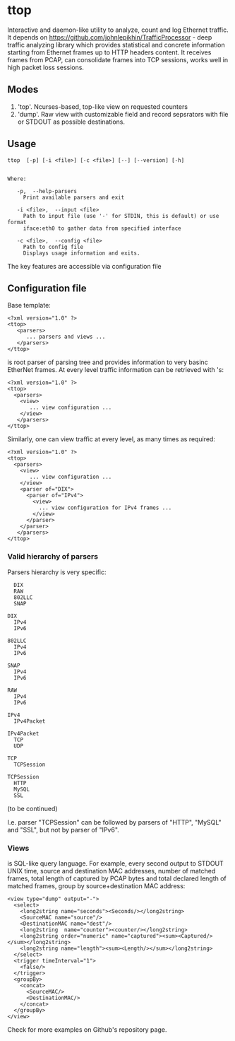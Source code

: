 # ttop

Interactive and daemon-like utility to analyze, count and log Ethernet traffic. It depends on https://github.com/johnlepikhin/TrafficProcessor - deep traffic analyzing library which provides statistical and concrete information starting from Ethernet frames up to HTTP headers content. It receives frames from PCAP, can consolidate frames into TCP sessions, works well in high packet loss sessions.

## Modes

 1. 'top'. Ncurses-based, top-like view on requested counters
 2. 'dump'. Raw view with customizable field and record sepsrators with file or STDOUT as possible destinations.
 
## Usage

```
ttop  [-p] [-i <file>] [-c <file>] [--] [--version] [-h]


Where: 

   -p,  --help-parsers
     Print available parsers and exit

   -i <file>,  --input <file>
     Path to input file (use '-' for STDIN, this is default) or use format
     iface:eth0 to gather data from specified interface

   -c <file>,  --config <file>
     Path to config file
     Displays usage information and exits.
```

The key features are accessible via configuration file

## Configuration file

Base template:

    <?xml version="1.0" ?>
    <ttop>
       <parsers>
          ... parsers and views ...
       </parsers>
    </ttop>

<parsers> is root parser of parsing tree and provides information to very basinc EtherNet frames. At every level traffic information can be retrieved with <view>'s:

    <?xml version="1.0" ?>
    <ttop>
      <parsers>
        <view>
           ... view configuration ...
        </view>
       </parsers>
    </ttop>

Similarly, one can view traffic at every level, as many times as required:

    <?xml version="1.0" ?>
    <ttop>
      <parsers>
        <view>
           ... view configuration ...
        </view>
        <parser of="DIX">
          <parser of="IPv4">
            <view>
              ... view configuration for IPv4 frames ...
            </view>
          </parser>
        </parser>
       </parsers>
    </ttop>

### Valid hierarchy of parsers

Parsers hierarchy is very specific:

```(root)
  DIX
  RAW
  802LLC
  SNAP

DIX
  IPv4
  IPv6
  
802LLC
  IPv4
  IPv6
  
SNAP
  IPv4
  IPv6
  
RAW
  IPv4
  IPv6
  
IPv4
  IPv4Packet
  
IPv4Packet
  TCP
  UDP
  
TCP
  TCPSession
  
TCPSession
  HTTP
  MySQL
  SSL
```

(to be continued)

I.e. parser "TCPSession" can be followed by parsers of "HTTP", "MySQL" and "SSL", but not by parser of "IPv6".

### Views

<view> is SQL-like query language. For example, every second output to STDOUT UNIX time, source and destination MAC addresses, number of matched frames, total length of captured by PCAP bytes and total declared length of matched frames, group by source+destination MAC address:

    <view type="dump" output="-">
      <select>
        <long2string name="seconds"><Seconds/></long2string>
        <SourceMAC name="source"/>
        <DestinationMAC name="dest"/>
        <long2string  name="counter"><counter/></long2string>
        <long2string order="numeric" name="captured"><sum><Captured/></sum></long2string>
        <long2string name="length"><sum><Length/></sum></long2string>
      </select>
      <trigger timeInterval="1">
        <false/>
      </trigger>
      <groupBy>
        <concat>
          <SourceMAC/>
          <DestinationMAC/>
        </concat>
      </groupBy>
    </view>

Check for more examples on Github's repository page.
